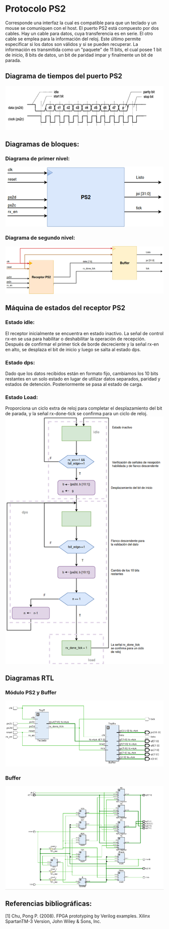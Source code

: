 # Protocolo PS2
Corresponde una interfaz la cual es compatible para que un teclado y un mouse se comuniquen con el host. El puerto PS2 está compuesto por  dos cables. Hay un cable  para datos, cuya transferencia es en serie. El otro cable se emplea para la información del reloj. Este último permite especificar si los datos son válidos y si se pueden recuperar. La información es transmitida como un "paquete" de 11 bits, el cual posee 1 bit de inicio, 8 bits de datos, un bit de paridad impar y finalmente un bit de parada.
## Diagrama de tiempos del puerto PS2
![DDT](https://github.com/MIVR1296/ProtocoloPS2/blob/master/Diagramas/DTPS2.png)
## Diagramas de bloques:
### Diagrama de primer nivel:
![DPN](https://github.com/MIVR1296/ProtocoloPS2/blob/master/Diagramas/DPN.png)
### Diagrama de segundo nivel:
![DSN](https://github.com/MIVR1296/ProtocoloPS2/blob/master/Diagramas/DSNPS2.png)

## Máquina de estados del receptor PS2 
### Estado idle:
 El receptor inicialmente se encuentra en estado inactivo. La señal de control  rx-en  se usa para habilitar o deshabilitar la operación de recepción. Después de confirmar el primer tick de borde decreciente y la señal rx-en en alto,  se desplaza  el bit de inicio y luego se salta al estado dps.
 ### Estado dps:
Dado que los datos recibidos están en formato fijo, cambiamos los 10 bits restantes en un solo estado en lugar de utilizar datos separados, paridad y estados de detención. Posteriormente se pasa al estado de carga.
### Estado Load:
Proporciona un ciclo extra de reloj para completar el desplazamiento del bit de parada, y la señal rx-done-tick se confirma para un ciclo de reloj.
![FSM](https://github.com/MIVR1296/ProtocoloPS2/blob/master/Diagramas/FSM_PS2.png)
## Diagramas RTL
### Módulo PS2 y Buffer
![Módulo PS2 con Buffer](https://github.com/MIVR1296/ProtocoloPS2/blob/master/Diagramas/TOPPS2.png)
### Buffer
![Buffer](https://github.com/MIVR1296/ProtocoloPS2/blob/master/Diagramas/buffer.png)

## Referencias bibliográficas:
[1]  Chu, Pong P. (2008). FPGA prototyping by Verilog examples. Xilinx SpartanTM-3 Version, John Wiley & Sons, Inc.
